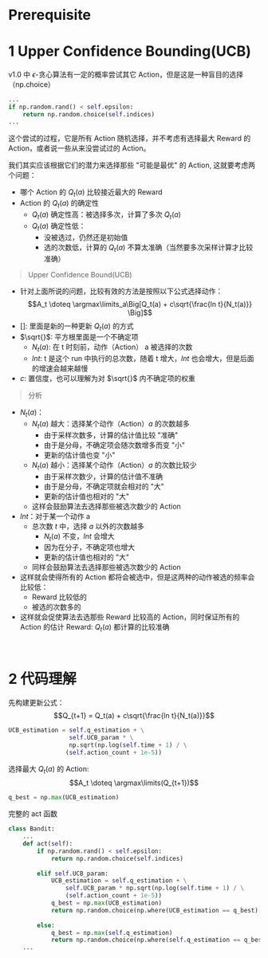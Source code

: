 &emsp;
# Prerequisite

# 1 Upper Confidence Bounding(UCB)
v1.0 中 $\epsilon$-贪心算法有一定的概率尝试其它 Action，但是这是一种盲目的选择（np.choice）
```py
...
if np.random.rand() < self.epsilon:
    return np.random.choice(self.indices)
...
```
这个尝试的过程，它是所有 Action 随机选择，并不考虑有选择最大 Reward 的 Action，或者说一些从来没尝试过的 Action。

我们其实应该根据它们的潜力来选择那些 "可能是最优" 的 Action, 这就要考虑两个问题：
- 哪个 Action 的 $Q_t(a)$ 比较接近最大的 Reward
- Action 的 $Q_t(a)$ 的确定性
    - $Q_t(a)$ 确定性高：被选择多次，计算了多次 $Q_t(a)$
    - $Q_t(a)$ 确定性低：
        - 没被选过，仍然还是初始值
        - 选的次数低，计算的 $Q_t(a)$ 不算太准确（当然要多次采样计算才比较准确）


>Upper Confidence Bound(UCB)
- 针对上面所说的问题，比较有效的方法是按照以下公式选择动作：
$$A_t \doteq \argmax\limits_a\Big[Q_t(a) + c\sqrt{\frac{ln t}{N_t(a)}} \Big]$$
- []: 里面是新的一种更新 $Q_t(a)$ 的方式
- $\sqrt{}$: 平方根里面是一个不确定项
    - $N_t(a)$: 在 t 时刻前，动作（Action） a 被选择的次数
    - $lnt$: t 是这个 run 中执行的总次数，随着 t 增大，$lnt$ 也会增大，但是后面的增速会越来越慢
- $c$: 置信度，也可以理解为对 $\sqrt{}$ 内不确定项的权重

>分析
- $N_t(a)$：
    - $N_t(a)$ 越大：选择某个动作（Action）$a$ 的次数越多
        - 由于采样次数多，计算的估计值比较 "准确"
        - 由于是分母，不确定项会随次数增多而变 "小"
        - 更新的估计值也变 "小"
    - $N_t(a)$ 越小：选择某个动作（Action）$a$ 的次数比较少
        - 由于采样次数少，计算的估计值不准确
        - 由于是分母，不确定项就会相对的 "大"
        - 更新的估计值也相对的 "大"
    - 这样会鼓励算法去选择那些被选次数少的 Action
- $ln t$：对于某一个动作 a
    - 总次数 $t$ 中，选择 $a$ 以外的次数越多
        - $N_t(a)$ 不变，$ln t$ 会增大
        - 因为在分子，不确定项也增大
        - 更新的估计值也相对的 "大"
    - 同样会鼓励算法去选择那些被选次数少的 Action
- 这样就会使得所有的 Action 都将会被选中，但是这两种的动作被选的频率会比较低：
    - Reward 比较低的
    - 被选的次数多的
- 这样就会促使算法去选那些 Reward 比较高的 Action，同时保证所有的 Action 的估计 Reward: $Q_t(a)$ 都计算的比较准确

&emsp;
# 2 代码理解
先构建更新公式：
$$Q_{t+1} = Q_t(a) + c\sqrt{\frac{ln t}{N_t(a)}}$$
```py
UCB_estimation = self.q_estimation + \
                 self.UCB_param * \
                 np.sqrt(np.log(self.time + 1) / \
                (self.action_count + 1e-5))
```
选择最大 $Q_t(a)$ 的 Action:
$$A_t \doteq \argmax\limits(Q_{t+1})$$
```py
q_best = np.max(UCB_estimation)
```

完整的 act 函数
```py
class Bandit:
    ...
    def act(self):
        if np.random.rand() < self.epsilon:
            return np.random.choice(self.indices)
        
        elif self.UCB_param:
            UCB_estimation = self.q_estimation + \
                self.UCB_param * np.sqrt(np.log(self.time + 1) / \
                (self.action_count + 1e-5))
            q_best = np.max(UCB_estimation)
            return np.random.choice(np.where(UCB_estimation == q_best)[0])
        
        else:
            q_best = np.max(self.q_estimation)
            return np.random.choice(np.where(self.q_estimation == q_best)[0])
    ...
```